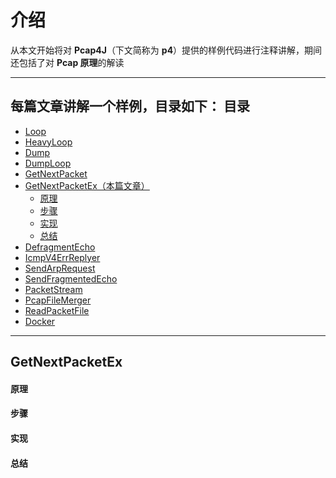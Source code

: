 介绍
======

从本文开始将对 **Pcap4J**（下文简称为 **p4**）提供的样例代码进行注释讲解，期间还包括了对 **Pcap 原理**的解读

****

每篇文章讲解一个样例，目录如下：
目录
-----
- [Loop](./2-sample-Loop.md)
- [HeavyLoop](./3-sample-HeavyLoop.md)
- [Dump](./4-sample-Dump.md)
- [DumpLoop](./5-sample-DumpLoop.md)
- [GetNextPacket](./6-sample-GetNextPacket.md)
- [GetNextPacketEx（本篇文章）](#GetNextPacketEx)
  - [原理](#原理)
  - [步骤](#步骤)
  - [实现](#实现)
  - [总结](#总结)
- [DefragmentEcho](./8-sample-DefragmentEcho.md)
- [IcmpV4ErrReplyer](./9-sample-IcmpV4ErrReplyer.md)
- [SendArpRequest](./10-sample-SendArpRequest.md)
- [SendFragmentedEcho](./11-sample-SendFragmentedEcho.md)
- [PacketStream](./12-sample-PacketStream.md)
- [PcapFileMerger](./13-sample-PcapFileMerger.md)
- [ReadPacketFile](./14-sample-ReadPacketFile.md)
- [Docker](./15-sample-Docker.md)

****

GetNextPacketEx
------

#### 原理 #####

#### 步骤 #####

#### 实现 #####

#### 总结 #####

